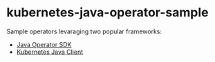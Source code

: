# kubernetes-java-operator-sample

Sample operators levaraging two popular frameworks:
- [Java Operator SDK](https://github.com/java-operator-sdk/java-operator-sdk)
- [Kubernetes Java Client](https://github.com/kubernetes-client/java)

